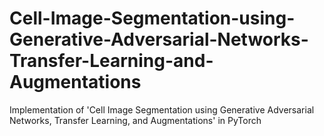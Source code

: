# Cell-Image-Segmentation-using-Generative-Adversarial-Networks-Transfer-Learning-and-Augmentations
Implementation of 'Cell Image Segmentation using Generative Adversarial Networks, Transfer Learning, and Augmentations' in PyTorch
